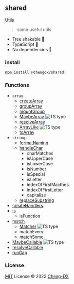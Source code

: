 ## shared
Utils
> some useful utils
- Tree shakable 🌲
- TypeScript 🦕
- No dependencies 🚫

### install
```sh
npm install @chengdx/shared
```
### Functions
- `array`
  - [createArray](src/array/create-array/index.md)
  - [groupArray](src/array/group/index.md)
  - [mountGroup](src/array/group/index.md)
  - [MaybeArray](src/array/transform-tp-array/index.md) ![TS type](https://api.iconify.design/logos:typescript-icon.svg?color=%230185cc&height=10)
  - [resolveArray](src/array/transform-to-array/index.md)
  - [ArrayLike](src/array/to-array/index.md) ![TS type](https://api.iconify.design/logos:typescript-icon.svg?color=%230185cc&height=10)
  - [toArray](src/array/to-array/index.md)
- `strings`
  - [formatNaming](src/strings/format-naming/index.md)
  - [handleChar](src/strings/handle-char/index.md)
    - charMatches
    - isUpperCase
    - isLowerCase
    - isNumber
    - isSpecial
    - isLetter
    - indexOfFirstMacthes
    - indexOfFirstLetter
    - capitalize
  - [replaceSubstring](src/replace-substring/index.md)
- [createHandlers](src/create-handlers/index.md)
- [is](src/is/index.md)
  - isFunction
- [match](src/match/index.md)
  - [Matcher](src/match/index.md) ![TS type](https://api.iconify.design/logos:typescript-icon.svg?color=%230185cc&height=10)
  - matchEvery
  - matchSome
- [MaybeCallable](src/maybe-callable/index.md) ![TS type](https://api.iconify.design/logos:typescript-icon.svg?color=%230185cc&height=10)
- [resolveCallable](src/maybe-callable/index.md)
- [runGap](src/run-gap/index.md)
### License
[MIT](../../LICENSE) License © 2022 [Cheng-DX](https://github.com/Cheng-DX)
